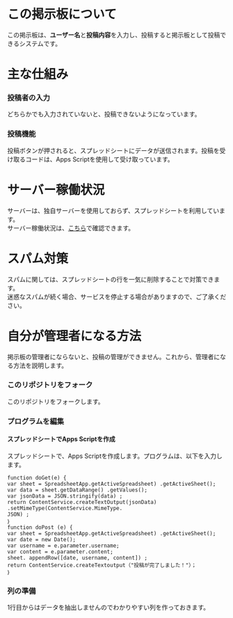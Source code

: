 # この掲示板について
この掲示板は、**ユーザー名**と**投稿内容**を入力し、投稿すると掲示板として投稿できるシステムです。
# 主な仕組み
### 投稿者の入力
どちらかでも入力されていないと、投稿できないようになっています。
### 投稿機能
投稿ボタンが押されると、スプレッドシートにデータが送信されます。投稿を受け取るコードは、Apps Scriptを使用して受け取っています。
# サーバー稼働状況
サーバーは、独自サーバーを使用しておらず、スプレッドシートを利用しています。  
サーバー稼働状況は、[こちら](https://www.google.co.jp/appsstatus/dashboard/#:~:text=Google%20%E3%82%B9%E3%83%97%E3%83%AC%E3%83%83%E3%83%89%E3%82%B7%E3%83%BC%E3%83%88)で確認できます。
# スパム対策
スパムに関しては、スプレッドシートの行を一気に削除することで対策できます。  
迷惑なスパムが続く場合、サービスを停止する場合がありますので、ご了承ください。
# 自分が管理者になる方法
掲示板の管理者にならないと、投稿の管理ができません。これから、管理者になる方法を説明します。
### このリポジトリをフォーク
このリポジトリをフォークします。
### プログラムを編集
#### スプレッドシートでApps Scriptを作成
スプレッドシートで、Apps Scriptを作成します。プログラムは、以下を入力します。
```
function doGet(e) {
var sheet = SpreadsheetApp.getActiveSpreadsheet) .getActiveSheet();
var data = sheet.getDataRange() .getValues();
var jsonData = JSON.stringify(data) ;
return ContentService.createTextOutput(jsonData) .setMimeType(ContentService.MimeType.
JSON) ;
｝
function doPost (e) {
var sheet = SpreadsheetApp.getActiveSpreadsheet) .getActiveSheet();
var date = new Date();
var username = e.parameter.username;
var content = e.parameter.content;
sheet. appendRow([date, username, content]) ;
return ContentService.createTextoutput（"投稿が完了しました！"）；
｝
```
### 列の準備
1行目からはデータを抽出しませんのでわかりやすい列を作っておきます。
